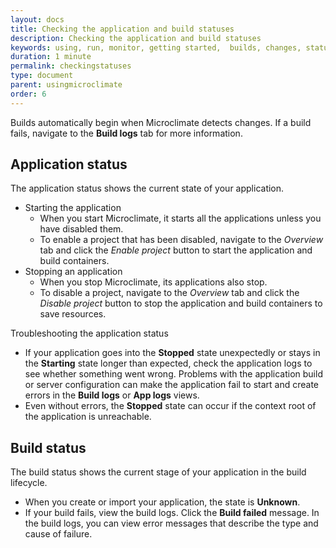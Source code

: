 ```yaml
---
layout: docs
title: Checking the application and build statuses
description: Checking the application and build statuses
keywords: using, run, monitor, getting started,  builds, changes, status, state, help, troubleshooting, stopped, starting, unknown, failed, logs, app, error, message, messages
duration: 1 minute
permalink: checkingstatuses
type: document
parent: usingmicroclimate
order: 6
---
```


Builds automatically begin when Microclimate detects changes. If a build fails, navigate to the **Build logs** tab for more information.

## Application status

The application status shows the current state of your application.

* Starting the application
  * When you start Microclimate, it starts all the applications unless you have disabled them.
  * To enable a project that has been disabled, navigate to the *Overview* tab and click the *Enable project* button to start the application and build containers.
* Stopping an application
  * When you stop Microclimate, its applications also stop.
  * To disable a project, navigate to the *Overview* tab and click the *Disable project* button to stop the application and build containers to save resources.

Troubleshooting the application status
* If your application goes into the **Stopped** state unexpectedly or stays in the **Starting** state longer than expected, check the application logs to see whether something went wrong. Problems with the application build or server configuration can make the application fail to start and create errors in the **Build logs** or **App logs** views.
* Even without errors, the **Stopped** state can occur if the context root of the application is unreachable.

## Build status

The build status shows the current stage of your application in the build lifecycle.

* When you create or import your application, the state is **Unknown**.
* If your build fails, view the build logs. Click the **Build failed** message. In the build logs, you can view error messages that describe the type and cause of failure.
